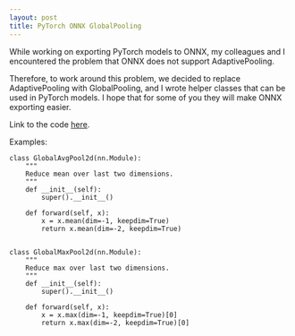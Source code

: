 ```yaml
---
layout: post
title: PyTorch ONNX GlobalPooling
---
```


While working on exporting PyTorch models to ONNX, my colleagues and I encountered the problem that ONNX does not support AdaptivePooling.

Therefore, to work around this problem, we decided to replace AdaptivePooling with GlobalPooling, and I wrote helper classes that can be used in PyTorch models.
I hope that for some of you they will make ONNX exporting easier.

Link to the code [here](https://gist.github.com/dayyass/6d8f9f85f22a7d8e4179e18f624a652f).

Examples:

```
class GlobalAvgPool2d(nn.Module):
    """
    Reduce mean over last two dimensions.
    """
    def __init__(self):
        super().__init__()

    def forward(self, x):
        x = x.mean(dim=-1, keepdim=True)
        return x.mean(dim=-2, keepdim=True)


class GlobalMaxPool2d(nn.Module):
    """
    Reduce max over last two dimensions.
    """
    def __init__(self):
        super().__init__()

    def forward(self, x):
        x = x.max(dim=-1, keepdim=True)[0]
        return x.max(dim=-2, keepdim=True)[0]
```
